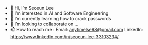 - 👋 Hi, I’m Seoeun Lee
- 👀 I’m interested in AI and Software Engineering
- 🌱 I’m currently learning how to crack passwords
- 💞️ I’m looking to collaborate on ...
- 📫 How to reach me : 
   Email: anytimelse98@gmail.com LinkedIn: https://www.linkedin.com/in/seoeun-lee-33103234/ 

<!---
sl980013/sl980013 is a ✨ special ✨ repository because its `README.md` (this file) appears on your GitHub profile.
You can click the Preview link to take a look at your changes.
--->
